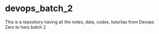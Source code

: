 # devops_batch_2
This is a repository having all the notes, data, codes, tutorilas from Devops Zero to hero batch 2
